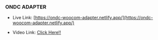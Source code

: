 ### ONDC ADAPTER

- Live Link: [https://ondc-woocom-adapter.netlify.app/](https://ondc-woocom-adapter.netlify.app/)

- Video Link: [Click Here!!](https://drive.google.com/drive/folders/1d5jPVZnj79-01zUEA3_9bUE21RtoamuO?usp=sharing)